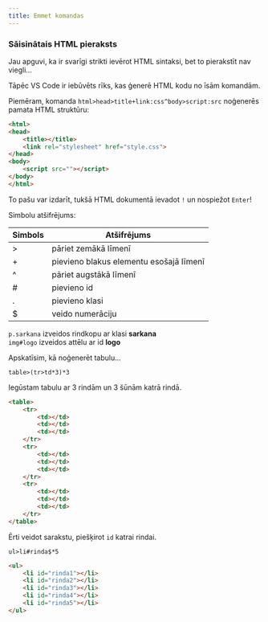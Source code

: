 ```yaml
---
title: Emmet komandas
---
```


### Sāisinātais HTML pieraksts

Jau apguvi, ka ir svarīgi strikti ievērot HTML sintaksi, bet to pierakstīt nav viegli...

Tāpēc VS Code ir iebūvēts rīks, kas ģenerē HTML kodu no īsām komandām.

Piemēram, komanda `html>head>title+link:css^body>script:src` noģenerēs pamata HTML struktūru:

~~~html
<html>
<head>
    <title></title>
    <link rel="stylesheet" href="style.css">
</head>
<body>
    <script src=""></script>
</body>
</html>
~~~

To pašu var izdarīt, tukšā HTML dokumentā ievadot `!` un nospiežot `Enter`!

Simbolu atšifrējums:

|Simbols|Atšifrējums|
|---|---|
|>|pāriet zemākā līmenī|
|+|pievieno blakus elementu esošajā līmenī|
|^|pāriet augstākā līmenī|
|#|pievieno id|
|.|pievieno klasi|
|$|veido numerāciju|

`p.sarkana` izveidos rindkopu ar klasi **sarkana**   
`img#logo` izveidos attēlu ar id **logo**

Apskatīsim, kā noģenerēt tabulu...

`table>(tr>td*3)*3`

Iegūstam tabulu ar 3 rindām un 3 šūnām katrā rindā.

~~~html
<table>
    <tr>
        <td></td>
        <td></td>
        <td></td>
    </tr>
    <tr>
        <td></td>
        <td></td>
        <td></td>
    </tr>
    <tr>
        <td></td>
        <td></td>
        <td></td>
    </tr>
</table>
~~~

Ērti veidot sarakstu, piešķirot `id` katrai rindai.

`ul>li#rinda$*5`

~~~html
<ul>
    <li id="rinda1"></li>
    <li id="rinda2"></li>
    <li id="rinda3"></li>
    <li id="rinda4"></li>
    <li id="rinda5"></li>
</ul>
~~~


